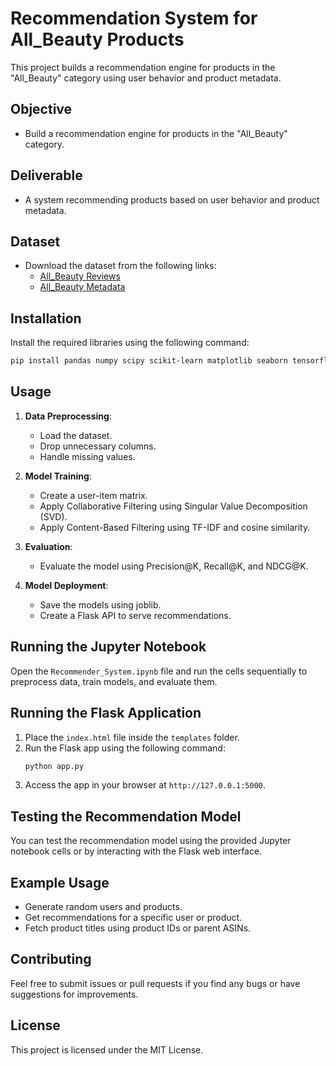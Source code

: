 # Recommendation System for All_Beauty Products

This project builds a recommendation engine for products in the "All_Beauty" category using user behavior and product metadata.

## Objective
- Build a recommendation engine for products in the "All_Beauty" category.

## Deliverable
- A system recommending products based on user behavior and product metadata.

## Dataset
- Download the dataset from the following links:
  - [All_Beauty Reviews](https://mcauleylab.ucsd.edu/public_datasets/data/amazon_2023/raw/review_categories/All_Beauty.jsonl.gz)
  - [All_Beauty Metadata](https://mcauleylab.ucsd.edu/public_datasets/data/amazon_2023/raw/meta_categories/meta_All_Beauty.jsonl.gz)

## Installation
Install the required libraries using the following command:
```bash
pip install pandas numpy scipy scikit-learn matplotlib seaborn tensorflow flask
```

## Usage
1. **Data Preprocessing**:
   - Load the dataset.
   - Drop unnecessary columns.
   - Handle missing values.

2. **Model Training**:
   - Create a user-item matrix.
   - Apply Collaborative Filtering using Singular Value Decomposition (SVD).
   - Apply Content-Based Filtering using TF-IDF and cosine similarity.

3. **Evaluation**:
   - Evaluate the model using Precision@K, Recall@K, and NDCG@K.

4. **Model Deployment**:
   - Save the models using joblib.
   - Create a Flask API to serve recommendations.

## Running the Jupyter Notebook
Open the `Recommender_System.ipynb` file and run the cells sequentially to preprocess data, train models, and evaluate them.

## Running the Flask Application
1. Place the `index.html` file inside the `templates` folder.
2. Run the Flask app using the following command:
   ```bash
   python app.py
   ```
3. Access the app in your browser at `http://127.0.0.1:5000`.

## Testing the Recommendation Model
You can test the recommendation model using the provided Jupyter notebook cells or by interacting with the Flask web interface.

## Example Usage
- Generate random users and products.
- Get recommendations for a specific user or product.
- Fetch product titles using product IDs or parent ASINs.

## Contributing
Feel free to submit issues or pull requests if you find any bugs or have suggestions for improvements.

## License
This project is licensed under the MIT License.
